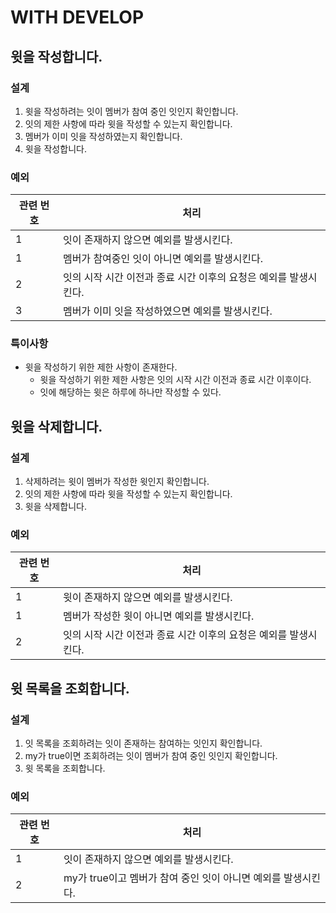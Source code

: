 # WITH DEVELOP

## 윗을 작성합니다.

### 설계

1. 윗을 작성하려는 잇이 멤버가 참여 중인 잇인지 확인합니다.
2. 잇의 제한 사항에 따라 윗을 작성할 수 있는지 확인합니다.
3. 멤버가 이미 잇을 작성하였는지 확인합니다.
4. 윗을 작성합니다.

### 예외

| 관련 번호 | 처리                                    |
|-------|---------------------------------------|
| 1     | 잇이 존재하지 않으면 예외를 발생시킨다.                |
| 1     | 멤버가 참여중인 잇이 아니면 예외를 발생시킨다.            |
| 2     | 잇의 시작 시간 이전과 종료 시간 이후의 요청은 예외를 발생시킨다. |
| 3     | 멤버가 이미 잇을 작성하였으면 예외를 발생시킨다.           |

### 특이사항

- 윗을 작성하기 위한 제한 사항이 존재한다.
    - 윗을 작성하기 위한 제한 사항은 잇의 시작 시간 이전과 종료 시간 이후이다.
    - 잇에 해당하는 윗은 하루에 하나만 작성할 수 있다.

## 윗을 삭제합니다.

### 설계

1. 삭제하려는 윗이 멤버가 작성한 윗인지 확인합니다.
2. 잇의 제한 사항에 따라 윗을 작성할 수 있는지 확인합니다.
3. 윗을 삭제합니다.

### 예외

| 관련 번호 | 처리                                    |
|-------|---------------------------------------|
| 1     | 윗이 존재하지 않으면 예외를 발생시킨다.                |
| 1     | 멤버가 작성한 윗이 아니면 예외를 발생시킨다.             |
| 2     | 잇의 시작 시간 이전과 종료 시간 이후의 요청은 예외를 발생시킨다. |

## 윗 목록을 조회합니다.

### 설계

1. 잇 목록을 조회하려는 잇이 존재하는 참여하는 잇인지 확인합니다.
2. my가 true이면 조회하려는 잇이 멤버가 참여 중인 잇인지 확인합니다.
3. 윗 목록을 조회합니다.

### 예외

| 관련 번호 | 처리                                     |
|-------|----------------------------------------|
| 1     | 잇이 존재하지 않으면 예외를 발생시킨다.                 |
| 2     | my가 true이고 멤버가 참여 중인 잇이 아니면 예외를 발생시킨다. |
